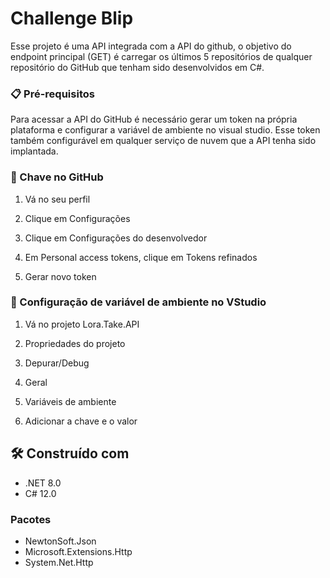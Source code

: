 # Challenge Blip

Esse projeto é uma API integrada com a API do github, o objetivo do endpoint principal (GET) é carregar os últimos 5 repositórios de qualquer repositório do GitHub que tenham sido desenvolvidos em C#.

### 📋 Pré-requisitos

Para acessar a API do GitHub é necessário gerar um token na própria plataforma e configurar a variável de ambiente no visual studio. Esse token também configurável em qualquer serviço de nuvem que a API tenha sido implantada.

### 🔧 Chave no GitHub
  1. Vá no seu perfil

  2. Clique em Configurações

  3. Clique em Configurações do desenvolvedor

  4. Em Personal access tokens, clique em Tokens refinados

  5. Gerar novo token

### 🔧 Configuração de variável de ambiente no VStudio

  1. Vá no projeto Lora.Take.API
     
  2. Propriedades do projeto
     
  3. Depurar/Debug
     
  4. Geral
     
  5. Variáveis de ambiente
      
  6. Adicionar a chave e o valor

## 🛠️ Construído com

* .NET 8.0
* C# 12.0

### Pacotes
* NewtonSoft.Json
* Microsoft.Extensions.Http
* System.Net.Http


